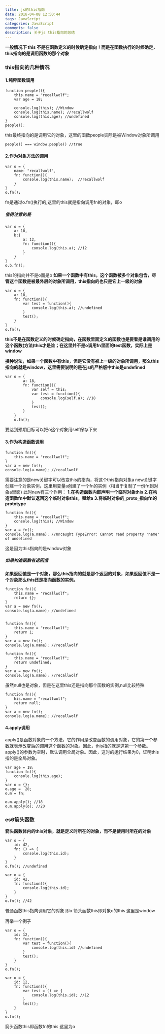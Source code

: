 ```yaml
---
title: js的this指向
date: 2018-04-08 12:50:44
tags: JavaScript
categories: JavaScript
comments: false
description: 关于js this指向的总结
---
```

**一般情况下 this 不是在函数定义的时候确定指向！而是在函数执行的时候确定，this指向的是调用函数的那个对象**

### this指向的几种情况
#### 1.纯粹函数调用
    function people(){
        this.name = "recallwolf";
        var age = 18;
        
        console.log(this); //Window
        console.log(this.name); //recallwolf
        console.log(this.age); //undefined
    }
    people();

this最终指向的是调用它的对象，这里的函数people实际是被Window对象所调用
    
    people() === window.people() //true

#### 2.作为对象方法的调用
    var o = {
        name: "recallwolf",
        fn: function(){
            console.log(this.name);  //recallwolf
        }
    }
    o.fn();

fn是通过o.fn()执行的,这里的this就是指向调用fn的对象，即o

##### 值得注意的是   

    var o = {
        a: 10,
        b:{
            a: 12,
            fn: function(){
                console.log(this.a); //12
            }
        }
    }
    o.b.fn();

this的指向并不是o而是b
**如果一个函数中有this，这个函数被多个对象包含，尽管这个函数是被最外层的对象所调用，this指向的也只是它上一级的对象**

    var o = {
        a: 18,
        fn: function(){
            var test = function(){
                console.log(this.a); //undefined
            }
            test();
        }
    }
    o.fn();

**this不是在函数定义的时候确定指向，在函数里面定义的函数也是要看是谁调用的这个函数(方法)this才是谁；在这里并不是o调用fn里面的test函数，实际上是window**

**换种说法，如果一个函数中有this，但是它没有被上一级的对象所调用，那么this指向的就是window，这里需要说明的是在js的严格版中this是undefined**

    var o = {
            a: 18,
            fn: function(){
                var self = this;
                var test = function(){
                    console.log(self.a); //18
                }
                test();
            }
        }
        o.fn();

要达到预期目标可以把o这个对象用self保存下来

#### 3.作为构造函数调用
    function fn(){
        this.name = "recallwolf";
    }
    var a = new fn();
    console.log(a.name); //recallwolf

需要注意的是new关键字可以改变this的指向，将这个this指向对象a
new关键字创建一个对象实例，这里用变量a创建了一个fn的实例（相当于复制了一份fn到对象a里面)
此时new有三个作用：
**1.在构造函数内部声明一个临时对象this
2.在构造函数fn中默认返回这个临时对象this，赋给a
3.将临时对象的_proto_指向fn的prototype**

    function fn(){
        this.name = "recallwolf";
        console.log(this); //Window
    }
    var a = fn();
    console.log(a.name); //Uncaught TypeError: Cannot read property 'name' of undefined

这是因为this指向的是window对象

##### 如果构造函数有返回值
**如果返回值是一个对象，那么this指向的就是那个返回的对象，如果返回值不是一个对象那么this还是指向函数的实例。**

    function fn(){  
        this.name = "recallwolf";  
        return {};  
    }
    var a = new fn();  
    console.log(a.name); //undefined


    function fn(){  
        this.name = "recallwolf";
        return 1;
    }
    var a = new fn();  
    console.log(a.name); //recallwolf

    function fn(){  
        this.name = "recallwolf"; 
        return undefined;
    }
    var a = new fn();  
    console.log(a.name); //recallwolf

虽然null也是对象，但是在这里this还是指向那个函数的实例,null比较特殊

    function fn(){  
        his.name = "recallwolf";  
        return null;
    }
    var a = new fn();  
    console.log(a.name); //recallwolf


#### 4.apply调用
apply()是函数对象的一个方法，它的作用是改变函数的调用对象，它的第一个参数就表示改变后的调用这个函数的对象。因此，this指的就是这第一个参数。
apply()的参数为空时，默认调用全局对象。因此，这时的运行结果为0，证明this指的是全局对象。

    var age = 18;
    function fn(){
        console.log(this.age);
    }
    var o = {};
    o.age =  20;
    o.m = fn;

    o.m.apply(); //18
    o.m.apply(o); //20

### es6箭头函数
**箭头函数体内的this对象，就是定义时所在的对象，而不是使用时所在的对象**

    var o = {
        id: 42,
        fn: () => {
            console.log(this.id);
        }
    }
    o.fn(); //undefined

    var o = {
        id: 42,
        fn: function(){
            console.log(this.id);
        }
    }
    o.fn(); //42

普通函数this指向调用它的对象 即o
箭头函数this即对象o的this 这里是window

再举一个例子

    var o = {
        id: 12,
        fn: function(){
            var test = function(){
                console.log(this.id) //undefined
            }
            test();
        }
    }
    o.fn();

    var o = {
        id: 12,
        fn: function(){
            var test = () => {
                console.log(this.id); //12
            }
            test();
        }
    }
    o.fn();

箭头函数this即函数fn的this 这里为o